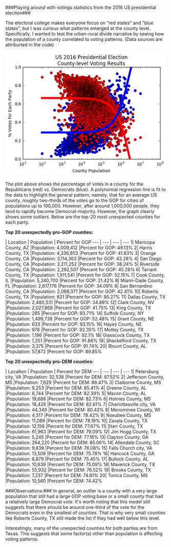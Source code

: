 ###Playing around with votings statistics from the 2016 US presidential eleciton###

The electoral college makes everyone focus on "red states" and "blue states", but I was curious what patterns emerged at the county level. Specifically, I wanted to test the urban-rural divide narrative by seeing how the population of a county correlated to voting patterns. (Data sources are attriburted in the code)

![My image](https://github.com/anbrjohn/Misc/blob/master/votingresults.png)

The plot above shows the percentage of votes in a county for the Republicans (red) vs. Democrats (blue). A polynomial regression line is fit to the data to highlight the general pattern; namely, that for an average US county, roughly two-thirds of the votes go to the GOP for cities of populations up to 100,000. However, after around 1,000,000 people, they tend to rapidly become Democrat-majority. 
However, the graph clearly shows some outliers. Below are the top-20 most unexpected counties for each party.

**Top 20 unexpectedly pro-GOP counties:**

 | Location | Population | Percent for GOP 
--- | --- | --- | --- 
1| Maricopa County, AZ        |Population: 4,009,412  |Percent for GOP: 49.13%
2| Harris County, TX          |Population: 4,336,853  |Percent for GOP: 41.83%
3|  Orange County, CA	        |Population: 3,114,363 	|Percent for GOP: 43.28%
4|  San Diego County, CA	    |Population: 3,211,252 	|Percent for GOP: 38.24%
5|  Riverside County, CA	    |Population: 2,292,507 	|Percent for GOP: 45.28%
6|  Tarrant County, TX	      |Population: 1,911,541 	|Percent for GOP: 52.15%
7|  Cook County, IL	          |Population: 5,240,700 	|Percent for GOP: 21.42%
8|  Miami-Dade County, FL	    |Population: 2,617,176 	|Percent for GOP: 34.09%
9|  San Bernardino County, CA	|Population: 2,088,371 	|Percent for GOP: 42.41%
10| Roberts County, TX	      |Population: 831 	      |Percent for GOP: 95.27%
11| Dallas County, TX	        |Population: 2,480,331 	|Percent for GOP: 34.89%
12| Clark County, NV	        |Population: 2,027,868 	|Percent for GOP: 41.75%
13| King County, TX	          |Population: 285 	      |Percent for GOP: 93.71%
14| Suffolk County, NY	      |Population: 1,499,738 	|Percent for GOP: 52.48%
15| Grant County, NE	        |Population: 633 	      |Percent for GOP: 93.15%
16| Hayes County, NE	        |Population: 976 	      |Percent for GOP: 92.35%
17| Motley County, TX	        |Population: 1,196 	    |Percent for GOP: 92.1%
18| Glasscock County, TX	    |Population: 1,251 	    |Percent for GOP: 91.86%
19| Shackelford County, TX	  |Population: 3,375 	    |Percent for GOP: 91.74%
20| Blount County, AL	        |Population: 57,872 	  |Percent for GOP: 89.85%


**Top 20 unexpectedly pro-DEM counties:**

 | Location | Population | Percent for DEM 
--- | --- | --- | --- 
1|  Petersburg city, VA	      |Population: 32,538 	  |Percent for DEM: 87.52%
2|  Jefferson County, MS	    |Population: 7,629 	    |Percent for DEM: 86.47%
3|  Claiborne County, MS	    |Population: 9,253   	  |Percent for DEM: 85.41%
4|  Greene County, AL	        |Population: 8,744 	    |Percent for DEM: 82.39%
5|  Macon County, AL	        |Population: 19,688   	|Percent for DEM: 82.73%
6|  Holmes County, MS	        |Population: 18,428 	  |Percent for DEM: 82.61%
7|  Charlottesville city, VA	|Population: 44,349   	|Percent for DEM: 80.43%
8|  Menominee County, WI	    |Population: 4,317 	    |Percent for DEM: 78.42%
9|  Noxubee County, MS	      |Population: 11,089   	|Percent for DEM: 78.19%
10| Zavala County, TX	        |Population: 12,156 	  |Percent for DEM: 77.67%
11| Starr County, TX	        |Population: 61,963   	|Percent for DEM: 79.09%
12| Jim Hogg County, TX	      |Population: 5,245 	    |Percent for DEM: 77.16%
13| Clayton County, GA	      |Population: 264,220   	|Percent for DEM: 85.06%
14| Allendale County, SC	    |Population: 9,839 	    |Percent for DEM: 76.08%
15| Falls Church city, VA	    |Population: 13,508 	  |Percent for DEM: 75.78%
16| Hancock County, GA	      |Population: 8,879 	    |Percent for DEM: 75.45%
17| Bullock County, AL	      |Population: 10,639 	  |Percent for DEM: 75.09%
18| Maverick County, TX	      |Population: 55,932 	  |Percent for DEM: 76.52%
19| Brooks County, TX	        |Population: 7,237 	    |Percent for DEM: 74.61%
20| Tunica County, MS	        |Population: 10,560 	  |Percent for DEM: 74.42%

###Observations:###
In general, an outlier is a county with a very large population that still had a large GOP voting base or a small county that had a relatively large Democrat vote. It's worth noting that this model still suggests that there should be around one-third of the vote for the Democrats even in the smallest of counties. That is why very small counties like Roberts County, TX still made the list if they had well below this level.

Interestingly, many of the unexpected counties for both parties are from Texas. This suggests that some factor(s) other than population is affecting voting patterns.
